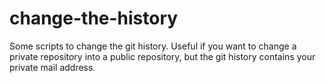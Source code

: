 # change-the-history
Some scripts to change the git history. Useful if you want to change a private repository into a public repository, but the git history contains your private mail address.
